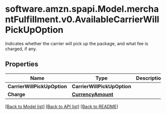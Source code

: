 # software.amzn.spapi.Model.merchantFulfillment.v0.AvailableCarrierWillPickUpOption
Indicates whether the carrier will pick up the package, and what fee is charged, if any.

## Properties

Name | Type | Description | Notes
------------ | ------------- | ------------- | -------------
**CarrierWillPickUpOption** | **CarrierWillPickUpOption** |  | 
**Charge** | [**CurrencyAmount**](CurrencyAmount.md) |  | 

[[Back to Model list]](../README.md#documentation-for-models) [[Back to API list]](../README.md#documentation-for-api-endpoints) [[Back to README]](../README.md)

